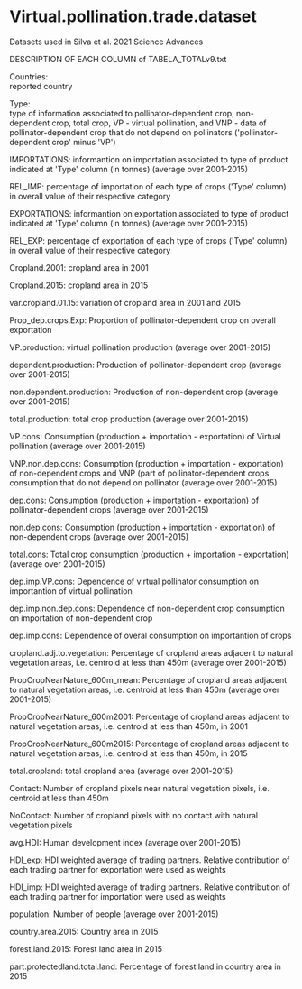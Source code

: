 # Virtual.pollination.trade.dataset
Datasets used in Silva et al. 2021 Science Advances

DESCRIPTION OF EACH COLUMN of TABELA_TOTALv9.txt	
	
Countries:	
reported country

Type: 	
type of information associated to pollinator-dependent crop, non-dependent crop, total crop, VP - virtual pollination, and VNP - data of pollinator-dependent crop that do not depend on pollinators ('pollinator-dependent crop' minus 'VP')

IMPORTATIONS:	informantion on importation associated to type of product indicated at 'Type' column (in tonnes) (average over 2001-2015)

REL_IMP:	percentage of importation of each type of crops ('Type' column) in overall value of their respective category

EXPORTATIONS:	informantion on exportation associated to type of product indicated at 'Type' column (in tonnes) (average over 2001-2015)

REL_EXP:	percentage of exportation of each type of crops ('Type' column) in overall value of their respective category

Cropland.2001:	cropland area in 2001

Cropland.2015:	cropland area in 2015

var.cropland.01.15:	variation of cropland area in 2001 and 2015

Prop_dep.crops.Exp:	Proportion of pollinator-dependent crop on overall exportation

VP.production:	virtual pollination production (average over 2001-2015)

dependent.production:	Production of pollinator-dependent crop (average over 2001-2015)

non.dependent.production:	Production of non-dependent crop (average over 2001-2015)

total.production:	total crop production (average over 2001-2015)

VP.cons:	Consumption (production + importation - exportation) of Virtual pollination  (average over 2001-2015)

VNP.non.dep.cons:	Consumption (production + importation - exportation) of non-dependent crops and VNP (part of pollinator-dependent crops consumption that do not depend on pollinator (average over 2001-2015)

dep.cons:	Consumption (production + importation - exportation) of pollinator-dependent crops (average over 2001-2015)

non.dep.cons:	Consumption (production + importation - exportation) of non-dependent crops (average over 2001-2015)

total.cons:	Total crop consumption (production + importation - exportation) (average over 2001-2015)

dep.imp.VP.cons:	Dependence of virtual pollinator consumption on importantion of virtual pollination 

dep.imp.non.dep.cons:	Dependence of non-dependent crop consumption on importation of non-dependent crop

dep.imp.cons:	Dependence of overal consumption on importantion of crops

cropland.adj.to.vegetation:	Percentage of cropland areas adjacent to natural vegetation areas, i.e. centroid at less than 450m (average over 2001-2015)

PropCropNearNature_600m_mean:	Percentage of cropland areas adjacent to natural vegetation areas, i.e. centroid at less than 450m (average over 2001-2015)

PropCropNearNature_600m2001:	Percentage of cropland areas adjacent to natural vegetation areas, i.e. centroid at less than 450m, in 2001

PropCropNearNature_600m2015:	Percentage of cropland areas adjacent to natural vegetation areas, i.e. centroid at less than 450m, in 2015

total.cropland:	total cropland area (average over 2001-2015)

Contact:	Number of cropland pixels near natural vegetation pixels, i.e. centroid at less than 450m

NoContact:	Number of cropland pixels with no contact with natural vegetation pixels

avg.HDI:	Human development index (average over 2001-2015)

HDI_exp:	HDI weighted average of trading partners. Relative contribution of each trading partner for exportation were used as weights

HDI_imp:	HDI weighted average of trading partners. Relative contribution of each trading partner for importation were used as weights

population:	Number of people (average over 2001-2015)

country.area.2015:	Country area in 2015

forest.land.2015:	Forest land area in 2015

part.protectedland.total.land:	Percentage of forest land in country area in 2015



